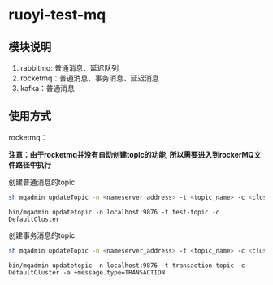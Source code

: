 # ruoyi-test-mq

## 模块说明

1. rabbitmq: 普通消息、延迟队列
2. rocketmq：普通消息、事务消息、延迟消息
3. kafka：普通消息


## 使用方式

rocketmq：

**注意：由于rocketmq并没有自动创建topic的功能, 所以需要进入到rockerMQ文件路径中执行**

创建普通消息的topic

```sh
sh mqadmin updateTopic -n <nameserver_address> -t <topic_name> -c <cluster_name> -a +message.type=NORMAL
```

```shell
bin/mqadmin updatetopic -n localhost:9876 -t test-topic -c DefaultCluster
```

创建事务消息的topic

```sh
sh mqadmin updateTopic -n <nameserver_address> -t <topic_name> -c <cluster_name> -a +message.type=TRANSACTION
```

```shell
bin/mqadmin updatetopic -n localhost:9876 -t transaction-topic -c DefaultCluster -a +message.type=TRANSACTION
```

